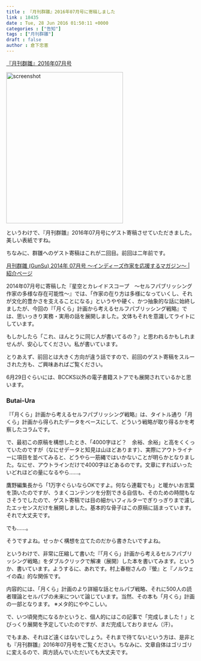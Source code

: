 ```yaml
---
title : 『月刊群雛』2016年07月号に寄稿しました
link : 18435
date : Tue, 28 Jun 2016 01:50:11 +0000
categories : ["告知"]
tags : ["月刊群雛"]
draft : false
author : 倉下忠憲
---
```


<a href="http://www.gunsu.jp/2016/06/GunSu-201607.html">『月刊群雛』2016年07月号</a>

<a href="http://www.gunsu.jp/2016/06/GunSu-201607.html"><img src="https://rashita.net/blog/wp-content/uploads/2016/06/screenshot18.png" alt="screenshot" width="311" height="402" class="alignnone size-full wp-image-18436" /></a>

というわけで、『月刊群雛』2016年07月号にゲスト寄稿させていただきました。美しい表紙ですね。

ちなみに、群雛へのゲスト寄稿はこれが二回目。前回は二年前です。

<a href="http://gunsu201407.tumblr.com/">月刊群雛 (GunSu) 2014年 07月号 ～インディーズ作家を応援するマガジン～ | 紹介ページ</a>

2014年07月号に寄稿した『星空とカレイドスコープ　～セルフパブリッシング作家の多様な存在可能性～』では、「作家の在り方は多様になっていくし、それが文化的豊かさを支えることになる」というやや硬く、かつ抽象的な話に始終しましたが、今回の『「月くら」計画から考えるセルフパブリッシング戦略』では、思いっきり実務・実用の話を展開しました。文体もそれを意識してライトにしています。

もしかしたら「これ、ほんとうに同じ人が書いてるの？」と思われるかもしれませんが、安心してください。私が書いています。

とりあえず、前回とは大きく方向が違う話ですので、前回のゲスト寄稿をスルーされた方も、ご興味あればご覧ください。

6月29日ぐらいには、BCCKS以外の電子書籍ストアでも展開されているかと思います。

<h3>Butai-Ura</h3>

『「月くら」計画から考えるセルフパブリッシング戦略』は、タイトル通り「月くら」計画から得られたデータをベースにして、どういう戦略が取り得るかを考察したコラムです。

で、最初この原稿を構想したとき、「4000字ほど？　余裕、余裕」と高をくくっていたのですが（なにせデータと知見は山ほどあります）、実際にアウトライナーに項目を並べてみると、どうやら一筋縄ではいかないことが明らかとなりました。なにせ、アウトラインだけで4000字ほどあるのです。文章にすればいったいどれほどの量になるやら……。

鷹野編集長から「1万字ぐらいならOKですよ。何なら連載でも」と暖かいお言葉を頂いたのですが、うまくコンテンツを分割できる自信も、そのための時間もなさそうでしたので、ゲスト寄稿では目の細かいフィルターでぎりっぎりまで濾したエッセンスだけを展開しました。基本的な骨子はこの原稿に詰まっています。それで大丈夫です。

でも……。

そうですよね。せっかく構想を立てたのだから書きたいですよね。

というわけで、非常に圧縮して書いた『「月くら」計画から考えるセルフパブリッシング戦略』をダブルクリックで解凍（展開）した本を書いてみます。というか、書いています。ようするに、あれです。村上春樹さんの『螢』と『ノルウェイの森』的な関係です。

内容的には、「月くら」計画のより詳細な話とセルパブ戦略、それに500人の読者理論とセルパブの未来について論じています。当然、その本も「月くら」計画の一部となります。
※メタ的にややこしい。

で、いつ頃発売になるかというと、個人的にはこの記事で「完成しました！」とびっくり展開を予定していたのですが、まだ完成しておりません（汗）。

でもまあ、それほど遠くはないでしょう。それまで待てないという方は、是非とも『月刊群雛』2016年07月号をご覧ください。ちなみに、文章自体はゴリゴリに変えるので、両方読んでいただいても大丈夫です。